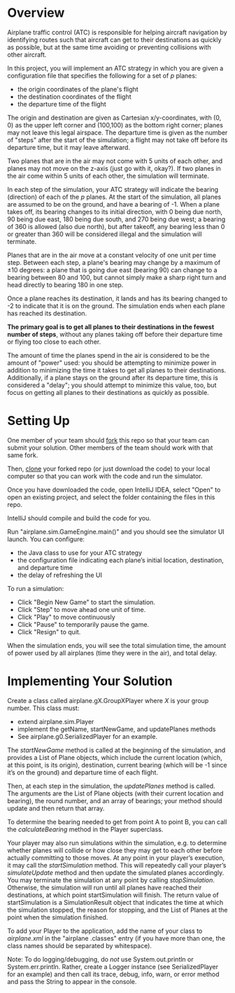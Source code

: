 # Overview
Airplane traffic control (ATC) is responsible for helping aircraft navigation by identifying routes such that aircraft can get to their destinations as quickly as possible, but at the same time avoiding or preventing collisions with other aircraft.

In this project, you will implement an ATC strategy in which you are given a configuration file that specifies the following for a set of _p_ planes:
* the origin coordinates of the plane's flight
* the destination coordinates of the flight
* the departure time of the flight

The origin and destination are given as Cartesian x/y-coordinates, with (0, 0) as the upper left corner and (100,100) as the bottom right corner; planes may not leave this legal airspace. 
The departure time is given as the number of "steps" after the start of the simulation; a flight may not take off before its departure time, but it may leave afterward.

Two planes that are in the air may not come with 5 units of each other, and planes may not move on the z-axis (just go with it, okay?). 
If two planes in the air come within 5 units of each other, the simulation will terminate.

In each step of the simulation, your ATC strategy will indicate the bearing (direction) of each of the _p_ planes. 
At the start of the simulation, all planes are assumed to be on the ground, and have a bearing of -1. 
When a plane takes off, its bearing changes to its initial direction, with 0 being due north, 90 being due east, 180 being due south, and 270 being due west; a bearing of 360 is allowed (also due north), but after takeoff, any bearing less than 0 or greater than 360 will be considered illegal and the simulation will terminate.

Planes that are in the air move at a constant velocity of one unit per time step. 
Between each step, a plane's bearing may change by a maximum of ±10 degrees: a plane that is going due east (bearing 90) can change to a bearing between 80 and 100, but cannot simply make a sharp right turn and head directly to bearing 180 in one step.

Once a plane reaches its destination, it lands and has its bearing changed to -2 to indicate that it is on the ground. 
The simulation ends when each plane has reached its destination.

**The primary goal is to get all planes to their destinations in the fewest number of steps**, without any planes taking off before their departure time or flying too close to each other.

The amount of time the planes spend in the air is considered to be the amount of "power" used: you should be attempting to minimize power in addition to minimizing the time it takes to get all planes to their destinations. 
Additionally, if a plane stays on the ground after its departure time, this is considered a "delay"; you should attempt to minimize this value, too, but focus on getting all planes to their destinations as quickly as possible.

# Setting Up
One member of your team should [fork](https://docs.github.com/en/pull-requests/collaborating-with-pull-requests/working-with-forks/fork-a-repo) this repo so that your team can submit your solution.
Other members of the team should work with that same fork.

Then, [clone](https://docs.github.com/en/repositories/creating-and-managing-repositories/cloning-a-repository) your forked repo (or just download the code) to your local computer so that you can work with the code and run the simulator.

Once you have downloaded the code, open IntelliJ IDEA, select "Open" to open an existing project, and select the folder containing the files in this repo.

IntelliJ should compile and build the code for you.

Run "airplane.sim.GameEngine.main()" and you should see the simulator UI launch. 
You can configure:
* the Java class to use for your ATC strategy
* the configuration file indicating each plane’s initial location, destination, and departure time
* the delay of refreshing the UI

To run a simulation:
* Click "Begin New Game" to start the simulation.
* Click "Step" to move ahead one unit of time.
* Click "Play" to move continuously
* Click "Pause" to temporarily pause the game.
* Click "Resign" to quit.

When the simulation ends, you will see the total simulation time, the amount of power used by all airplanes (time they were in the air), and total delay.

# Implementing Your Solution
Create a class called airplane.gX.GroupXPlayer where _X_ is your group number. 
This class must:
* extend airplane.sim.Player
* implement the getName, startNewGame, and updatePlanes methods
* See airplane.g0.SerializedPlayer for an example.
  
The *startNewGame* method is called at the beginning of the simulation, and provides a List of Plane objects, which include the current location (which, at this point, is its origin), destination, current bearing (which will be -1 since it’s on the ground) and departure time of each flight.

Then, at each step in the simulation, the *updatePlanes* method is called. 
The arguments are the List of Plane objects (with their current location and bearing), the round number, and an array of bearings; your method should update and then return that array.

To determine the bearing needed to get from point A to point B, you can call the *calculateBearing* method in the Player superclass.

Your player may also run simulations within the simulation, e.g. to determine whether planes will collide or how close they may get to each other before actually committing to those moves. 
At any point in your player’s execution, it may call the *startSimulation* method. 
This will repeatedly call your player’s *simulateUpdate* method and then update the simulated planes accordingly. 
You may terminate the simulation at any point by calling *stopSimulation*. 
Otherwise, the simulation will run until all planes have reached their destinations, at which point startSimulation will finish. 
The return value of startSimulation is a SimulationResult object that indicates the time at which the simulation stopped, the reason for stopping, and the List of Planes at the point when the simulation finished.

To add your Player to the application, add the name of your class to *airplane.xml* in the "airplane .classes" entry (if you have more than one, the class names should be separated by whitespace).

Note: To do logging/debugging, do _not_ use System.out.println or System.err.println. 
Rather, create a Logger instance (see SerializedPlayer for an example) and then call its trace, debug, info, warn, or error method and pass the String to appear in the console.

